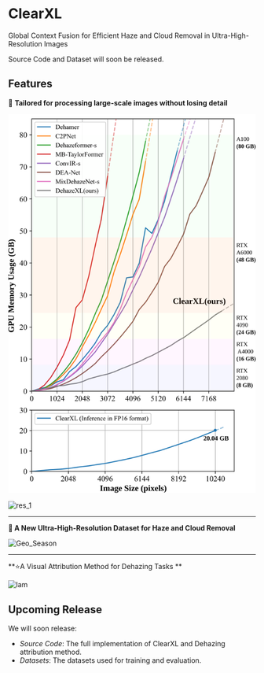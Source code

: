# ClearXL

Global Context Fusion for Efficient Haze and Cloud Removal in Ultra-High-Resolution Images 

Source Code and Dataset will soon be released.

## Features

:rocket: **Tailored for processing large-scale images without losing detail**

![mem_usage](./imgs/mem_usage.svg)

![res_1](./imgs/res.jpg)

------

**:rainbow: A New Ultra-High-Resolution Dataset for Haze and Cloud Removal**

![Geo_Season](./imgs/Geo_Season.jpg)

------

**:star:A Visual Attribution Method for Dehazing Tasks **

![lam](./imgs/lam.png)

## Upcoming Release

We will soon release: 

- *Source Code*: The full implementation of ClearXL and Dehazing attribution method. 
- *Datasets*: The datasets used for training and evaluation. 
